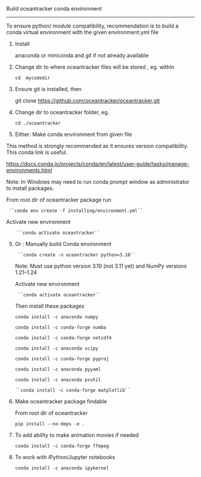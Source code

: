 
Build oceantracker conda environment
________________________________________

To ensure python/ module compatibility, recommendation is to build a conda virtual environment with the given environment.yml file



1. Install 
    
    anaconda or miniconda and git if not already available


1. Change dir to where oceantracker files will be stored , eg. within

    ``cd  mycodedir``

2. Ensure git is installed, then 

    git clone https://github.com/oceantracker/oceantracker.git

3. Change dir to oceantracker folder, eg.

    ``cd ./oceantracker``


4. Either: Make conda  environment from given file

This method is strongly recommended as it ensures version compatibility. This conda link is useful. 

https://docs.conda.io/projects/conda/en/latest/user-guide/tasks/manage-environments.html

Note: In Windows may need to run conda prompt window as administrator to install packages.

   From root dir of oceantracker package run 
     
     ``conda env create -f installing/environment.yml``
    
   Activate new environment

        ``conda activate oceantracker``

    
5. Or : Manually build Conda environment

        ``conda create -n oceantracker python=3.10`` 

    Note: Must use python version 3.10 (not 3.11 yet) and NumPy versions 1.21–1.24

    Activate new environment

        ``conda activate oceantracker``
   
   Then install these packages

      ``conda install -c anaconda numpy``

      ``conda install -c conda-forge numba``

      ``conda install -c conda-forge netcdf4``
        
      ``conda install -c anaconda scipy``

      ``conda install -c conda-forge pyproj``

      ``conda install -c anaconda pyyaml``

      ``conda install -c anaconda psutil``

       ``conda install -c conda-forge matplotlib``

7. Make oceantracker package findable
   
   From root dir of oceantracker 

   ``pip install --no-deps -e .`` 

8. To add ability to make animation movies if needed

   ``conda install -c conda-forge ffmpeg``

9. To work with iPython/Jupyter notebooks

   ``conda install -c anaconda ipykernel``